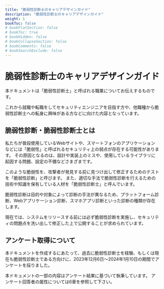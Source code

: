 ```yaml
---
title: "脆弱性診断士のキャリアデザインガイド"
description: "脆弱性診断士のキャリアデザインガイド"
weight: 1
bookToc: false
# bookFlatSection: false
# bookToc: true
# bookHidden: false
# bookCollapseSection: false
# bookComments: false
# bookSearchExclude: false
---
```

# 脆弱性診断士のキャリアデザインガイド

本ドキュメントは「脆弱性診断士」と呼ばれる職業についてお伝えするものです。

これから就職や転職をしてセキュリティエンジニアを目指す方や、他職種から脆弱性診断士への転身に興味がある方などに向けた内容となっています。

## 脆弱性診断・脆弱性診断士とは
私たちが普段使用しているWebサイトや、スマートフォンのアプリケーションなどには「脆弱性」と呼ばれるセキュリティ上の弱点が存在する可能性があります。
その原因となるのは、設計や実装上のミスや、使用しているライブラリに起因する問題、設定の不備などさまざまです。

このような脆弱性を、攻撃者が発見する前に見つけ出して修正するためのテストを「脆弱性診断」と呼びます。
また、適切な手法で脆弱性診断を行えるための技術や知識を保有している人材を「脆弱性診断士」と呼んでいます。

脆弱性診断は目的や対象によって診断の手法が異なるため、プラットフォーム診断、Webアプリケーション診断、スマホアプリ診断といった診断の種類が存在します。

現在では、システムをリリースする前には必ず脆弱性診断を実施し、セキュリティの問題点を洗い出して修正した上で公開することが求められています。

## アンケート取得について
本ドキュメントを作成するにあたって、過去に脆弱性診断士を経験、もしくは現在も脆弱性診断士である方向けに、2023年12月6日〜2024年1月10日の期間でアンケートを採りました。

本ドキュメントの一部の内容はアンケート結果に基づいて執筆しています。
アンケート回答者の属性については6章を参照して下さい。